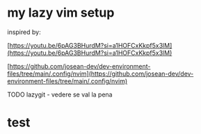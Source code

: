 # my lazy vim setup

inspired by:

[https://youtu.be/6pAG3BHurdM?si=a1HOFCxKkpf5x3lM](https://youtu.be/6pAG3BHurdM?si=a1HOFCxKkpf5x3lM)

[https://github.com/josean-dev/dev-environment-files/tree/main/.config/nvim](https://github.com/josean-dev/dev-environment-files/tree/main/.config/nvim)

TODO
lazygit - vedere se val la pena

# test

